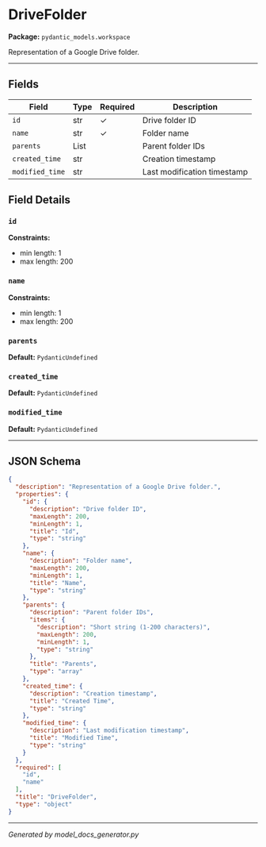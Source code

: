 # DriveFolder

**Package:** `pydantic_models.workspace`

Representation of a Google Drive folder.

---

## Fields

| Field | Type | Required | Description |
|-------|------|----------|-------------|
| `id` | str | ✓ | Drive folder ID |
| `name` | str | ✓ | Folder name |
| `parents` | List |  | Parent folder IDs |
| `created_time` | str |  | Creation timestamp |
| `modified_time` | str |  | Last modification timestamp |

## Field Details

### `id`

**Constraints:**
- min length: 1
- max length: 200

### `name`

**Constraints:**
- min length: 1
- max length: 200

### `parents`

**Default:** `PydanticUndefined`

### `created_time`

**Default:** `PydanticUndefined`

### `modified_time`

**Default:** `PydanticUndefined`

---

## JSON Schema

```json
{
  "description": "Representation of a Google Drive folder.",
  "properties": {
    "id": {
      "description": "Drive folder ID",
      "maxLength": 200,
      "minLength": 1,
      "title": "Id",
      "type": "string"
    },
    "name": {
      "description": "Folder name",
      "maxLength": 200,
      "minLength": 1,
      "title": "Name",
      "type": "string"
    },
    "parents": {
      "description": "Parent folder IDs",
      "items": {
        "description": "Short string (1-200 characters)",
        "maxLength": 200,
        "minLength": 1,
        "type": "string"
      },
      "title": "Parents",
      "type": "array"
    },
    "created_time": {
      "description": "Creation timestamp",
      "title": "Created Time",
      "type": "string"
    },
    "modified_time": {
      "description": "Last modification timestamp",
      "title": "Modified Time",
      "type": "string"
    }
  },
  "required": [
    "id",
    "name"
  ],
  "title": "DriveFolder",
  "type": "object"
}
```

---

*Generated by model_docs_generator.py*

